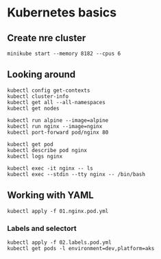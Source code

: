 # Kubernetes basics 

## Create nre cluster
```
minikube start --memory 8182 --cpus 6
```

## Looking around 

```
kubectl config get-contexts
kubectl cluster-info
kubectl get all --all-namespaces
kubectl get nodes

kubectl run alpine --image=alpine
kubectl run nginx --image=nginx
kubectl port-forward pod/nginx 80

kubectl get pod
kubectl describe pod nginx
kubectl logs nginx

kubectl exec -it nginx -- ls
kubectl exec --stdin --tty nginx -- /bin/bash
```

## Working with YAML
```
kubectl apply -f 01.nginx.pod.yml
```

### Labels and selectort
```
kubectl apply -f 02.labels.pod.yml
kubectl get pods -l environment=dev,platform=aks
```
